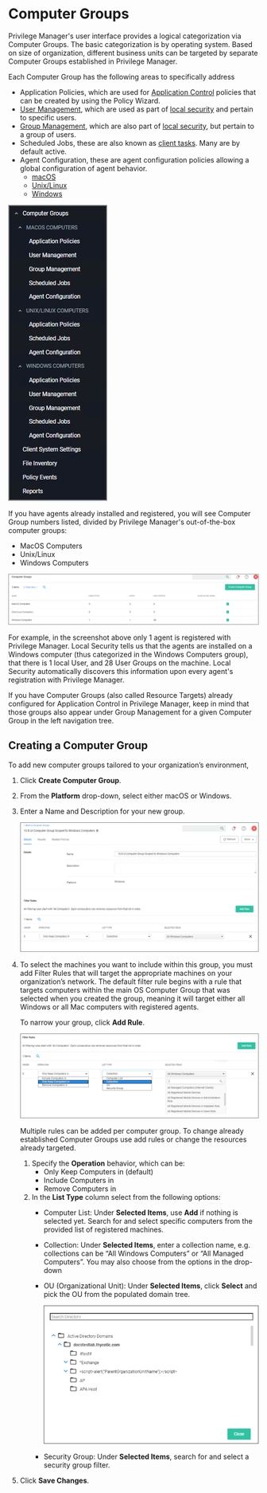 [title]: # (Computer Groups)
[tags]: # (admin,configuration)
[priority]: # (2100)
# Computer Groups

Privilege Manager's user interface provides a logical categorization via Computer Groups. The basic categorization is by operating system. Based on size of organization, different business units can be targeted by separate Computer Groups established in Privilege Manager.

Each Computer Group has the following areas to specifically address

* Application Policies, which are used for [Application Control](app-control/index.md) policies that can be created by using the Policy Wizard.
* [User Management](local-security/u-mgmt/index.md), which are used as part of [local security](local-security/index.md) and pertain to specific users.
* [Group Management](local-security/g-mgmt/index.md), which are also part of [local security](local-security/index.md), but pertain to a group of users.
* Scheduled Jobs, these are also known as [client tasks](../admin/tasks/client/index.md). Many are by default active.
* Agent Configuration, these are agent configuration policies allowing a global configuration of agent behavior.
  * [macOS](../agents/macOS/cfg/index.md)
  * [Unix/Linux](../agents/nix/cfg/index.md)
  * [Windows](../agents/win/cfg/index.md)

![cg menu](images/cg-menu.png "Computer Groups Menu")

If you have agents already installed and registered, you will see Computer Group numbers listed, divided by Privilege Manager's out-of-the-box computer groups:

* MacOS Computers
* Unix/Linux
* Windows Computers

![cg](images/cg.png "Default Computer Groups")

For example, in the screenshot above only 1 agent is registered with Privilege Manager. Local Security tells us that the agents are installed on a Windows computer (thus categorized in the Windows Computers group), that there is 1 local User, and 28 User Groups on the machine. Local Security automatically discovers this information upon every agent's registration with Privilege Manager.

If you have Computer Groups (also called Resource Targets) already configured for Application Control in Privilege Manager, keep in mind that those groups also appear under Group Management for a given Computer Group in the left navigation tree.

## Creating a Computer Group

To add new computer groups tailored to your organization’s environment,

1. Click __Create Computer Group__.
1. From the __Platform__ drop-down, select either macOS or Windows.
1. Enter a Name and Description for your new group.

   ![new computer group](images/ls-create-cg.png "New Computer Group")
1. To select the machines you want to include within this group, you must add Filter Rules that will target the appropriate machines on your organization’s network. The default filter rule begins with a rule that targets computers within the main OS Computer Group that was selected when you created the group, meaning it will target either all Windows or all Mac computers with registered agents.

   To narrow your group, click __Add Rule__.

   ![comp-group-1](images/comp-group-1.png "Resource targeting for computer groups")

   Multiple rules can be added per computer group. To change already established Computer Groups use add rules or change the resources already targeted.
   1. Specify the __Operation__ behavior, which can be:
      * Only Keep Computers in (default)
      * Include Computers in
      * Remove Computers in
   1. In the __List Type__ column select from the following options:
      * Computer List: Under __Selected Items__, use __Add__ if nothing is selected yet. Search for and select specific computers from the provided list of registered machines.
      * Collection: Under __Selected Items__, enter a collection name, e.g. collections can be “All Windows Computers” or “All Managed Computers”. You may also choose from the options in the drop-down
      * OU (Organizational Unit): Under __Selected Items__, click __Select__ and pick the OU from the populated domain tree.

        ![ou directory](images/ou-select.png "Select the Organizational Unit")
      * Security Group: Under __Selected Items__, search for and select a security group filter.
1. Click __Save Changes__.